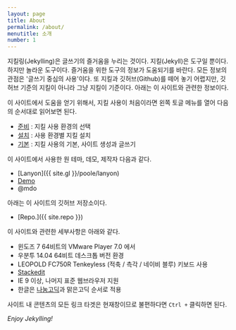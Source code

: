 ```yaml
---
layout: page
title: About
permalink: /about/
menutitle: 소개
number: 1
---
```


지킬링(Jekylling)은 글쓰기의 즐거움을 누리는 것이다. 지킬(Jekyll)은 도구일 뿐이다. 하지만 놀라운 도구이다. 즐거움을 위한 도구의 정보가 도움되기를 바란다. 모든 정보의 관점은 '글쓰기 중심의 사용'이다. 또 지킬과 깃허브(Github)를 떼어 놓기 어렵지만, 깃허브 기준의 지킬이 아니라 그냥 지킬이 기준이다. 아래는 이 사이트와 관련한 정보이다.

이 사이트에서 도움을 얻기 위해서, 지킬 사용이 처음이라면 왼쪽 토글 메뉴를 열어 다음의 순서대로 읽어보면 된다.

 - [준비](/environment/) : 지킬 사용 환경의 선택
 - [설치](/install-jekyll/) : 사용 환경별 지킬 설치
 - [기본](/jekyll-basic/) : 지킬 사용의 기본, 사이트 생성과 글쓰기

이 사이트에서 사용한 원 테마, 데모, 제작자 다음과 같다.

 - [Lanyon]({{ site.gl }}/poole/lanyon)
 - [Demo](http://lanyon.getpoole.com)
 - @mdo

아래는 이 사이트의 깃허브 저장소이다.

 - [Repo.]({{ site.repo }})

이 사이트와 관련한 세부사항은 아래와 같다.

 - 윈도즈 7 64비트의 VMware Player 7.0 에서
 - 우분투 14.04 64비트 데스크톱 버전 환경
 - LEOPOLD FC750R Tenkeyless (적축 / 측각 / 네이비 블루) 키보드 사용
 - [Stackedit](https://stackedit.io/)
 - IE 9 이상, 나머지 표준 웹브라우저 지원
 - 한글은 [나눔고딕](http://hangeul.naver.com/2014/nanum#)과 맑은고딕 순서로 적용

사이트 내 콘텐츠의 모든 링크 타겟은 현재창이므로 불편하다면 `Ctrl +` 클릭하면 된다.

*Enjoy Jekylling!*
